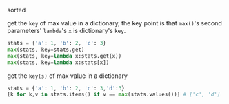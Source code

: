 sorted

get the `key` of max value in a dictionary, the key point is that `max()`'s second parameters' `lambda`'s `x` is dictionary's `key`.

```python
stats = {'a': 1, 'b': 2, 'c': 3}
max(stats, key=stats.get)
max(stats, key=lambda x:stats.get(x))
max(stats, key=lambda x:stats[x])
```

get the `key(s)` of max value in a dictionary

```python
stats = {'a': 1, 'b': 2, 'c': 3,'d':3}
[k for k,v in stats.items() if v == max(stats.values())] # ['c', 'd']
```